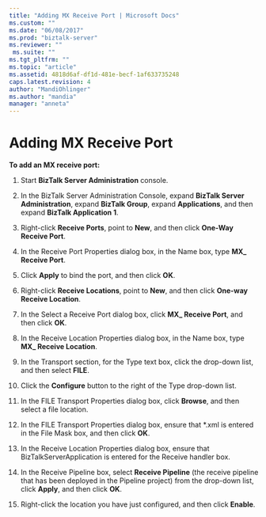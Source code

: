 ```yaml
---
title: "Adding MX Receive Port | Microsoft Docs"
ms.custom: ""
ms.date: "06/08/2017"
ms.prod: "biztalk-server"
ms.reviewer: ""
 ms.suite: ""
ms.tgt_pltfrm: ""
ms.topic: "article"
ms.assetid: 4818d6af-df1d-481e-becf-1af633735248
caps.latest.revision: 4
author: "MandiOhlinger"
ms.author: "mandia"
manager: "anneta"
---
```

# Adding MX Receive Port
**To add an MX receive port:**  
  
1.  Start **BizTalk Server Administration** console.  
  
2.  In the BizTalk Server Administration Console, expand **BizTalk Server Administration**, expand **BizTalk Group**, expand **Applications**, and then expand **BizTalk Application 1**.  
  
3.  Right-click **Receive Ports**, point to **New**, and then click **One-Way Receive Port**.  
  
4.  In the Receive Port Properties dialog box, in the Name box, type **MX_ Receive Port**.  
  
5.  Click **Apply** to bind the port, and then click **OK**.  
  
6.  Right-click **Receive Locations**, point to **New**, and then click **One-way Receive Location**.  
  
7.  In the Select a Receive Port dialog box, click **MX_ Receive Port**, and then click **OK**.  
  
8.  In the Receive Location Properties dialog box, in the Name box, type **MX_ Receive Location**.  
  
9. In the Transport section, for the Type text box, click the drop-down list, and then select **FILE**.  
  
10. Click the **Configure** button to the right of the Type drop-down list.  
  
11. In the FILE Transport Properties dialog box, click **Browse**, and then select a file location.  
  
12. In the FILE Transport Properties dialog box, ensure that \*.xml is entered in the File Mask box, and then click **OK**.  
  
13. In the Receive Location Properties dialog box, ensure that BizTalkServerApplication is entered for the Receive handler box.  
  
14. In the Receive Pipeline box, select **Receive Pipeline** (the receive pipeline that has been deployed in the Pipeline project) from the drop-down list, click **Apply**, and then click **OK**.  
  
15. Right-click the location you have just configured, and then click **Enable**.